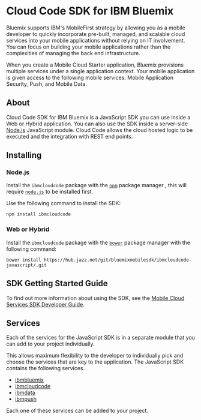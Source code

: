 Cloud Code SDK for IBM Bluemix
===

Bluemix supports IBM's MobileFirst strategy by allowing you as a mobile developer to quickly incorporate pre-built, managed, and scalable cloud services into your mobile applications without relying on IT involvement. You can focus on building your mobile applications rather than the complexities of managing the back end infrastructure.

When you create a Mobile Cloud Starter application, Bluemix provisions multiple services under a single application context. Your mobile application is given access to the following mobile services: Mobile Application Security, Push, and Mobile Data.

About
---

Cloud Code SDK for IBM Bluemix is a JavaScript SDK you can use inside a Web or Hybrid application.  You can also use the SDK inside a server-side [Node.js](http://nodejs.org) JavaScript module. Cloud Code allows the cloud hosted logic to be executed and the integration with REST end points.

## Installing

### Node.js

Install the `ibmcloudcode` package with the [`npm`](https://www.npmjs.org/) package manager , this will require [`node.js`](http://nodejs.org/download/) to be installed first.

Use the following command to install the SDK:
```
npm install ibmcloudcode
```

### Web or Hybrid

Install the `ibmcloudcode` package with the [`bower`](http://bower.io/) package manager with the following command:

```
bower install https://hub.jazz.net/git/bluemixmobilesdk/ibmcloudcode-javascript/.git
```

SDK Getting Started Guide
--

To find out more information about using the SDK, see the
[Mobile Cloud Services SDK Developer Guide](http://mbaas-gettingstarted.ng.bluemix.net/).

Services
--

Each of the services for the JavaScript SDK is in a separate module that you can add to your project individually.

This allows maximum flexibility to the developer to individually pick and choose the services that are key to the application. The JavaScript SDK contains the following services.

- [ibmbluemix](https://hub.jazz.net/project/bluemixmobilesdk/ibmbluemix-javascript/overview)
- [ibmcloudcode](https://hub.jazz.net/project/bluemixmobilesdk/ibmcloudcode-javascript/overview)
- [ibmdata](https://hub.jazz.net/project/bluemixmobilesdk/ibmdata-javascript/overview)
- [ibmpush](https://hub.jazz.net/project/bluemixmobilesdk/ibmpush-javascript/overview)

Each one of these services can be added to your project.
